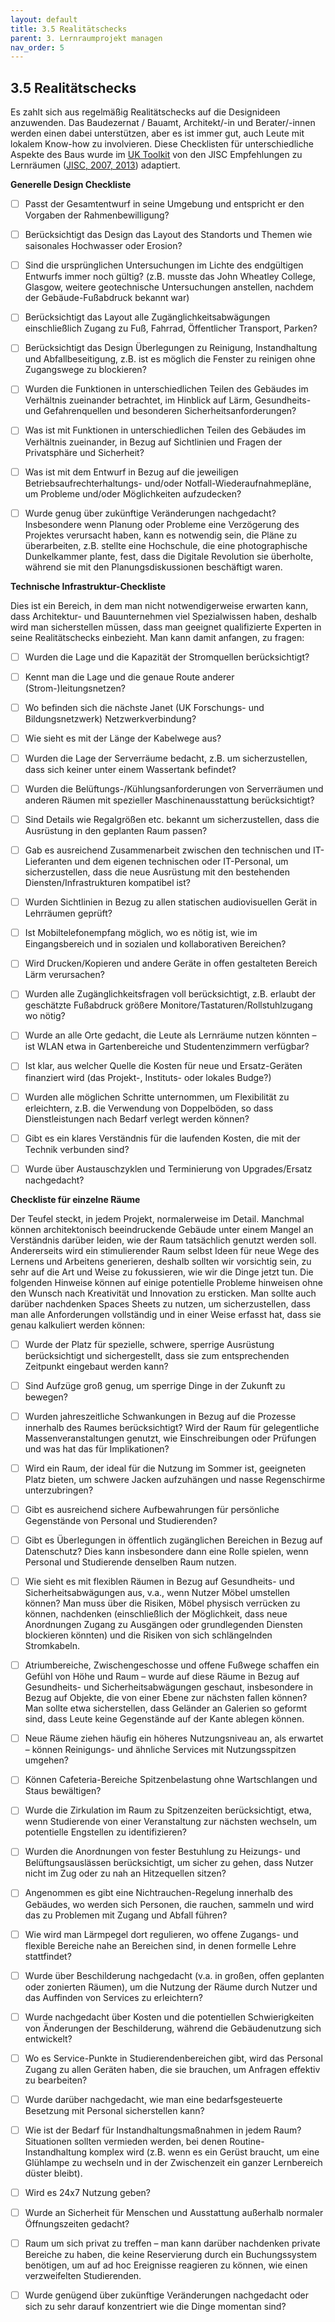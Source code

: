 ```yaml
---
layout: default
title: 3.5 Realitätschecks
parent: 3. Lernraumprojekt managen
nav_order: 5
---
```


## 3.5 Realitätschecks
Es zahlt sich aus regelmäßig Realitätschecks auf die Designideen
anzuwenden. Das Baudezernat / Bauamt, Architekt/-in und Berater/-innen werden einen
dabei unterstützen, aber es ist immer gut, auch Leute mit lokalem
Know-how zu involvieren. Diese Checklisten für unterschiedliche Aspekte
des Baus wurde im [UK Toolkit](../11_Referenzen.md) von den JISC Empfehlungen zu Lernräumen ([JISC, 2007, 2013](../11_Referenzen.md)) adaptiert.

**Generelle Design Checkliste**

- [ ]   Passt der Gesamtentwurf in seine Umgebung und entspricht er den
    Vorgaben der Rahmenbewilligung?

- [ ]   Berücksichtigt das Design das Layout des Standorts und Themen wie
    saisonales Hochwasser oder Erosion?

- [ ]   Sind die ursprünglichen Untersuchungen im Lichte des endgültigen
    Entwurfs immer noch gültig? (z.B. musste das John Wheatley College,
    Glasgow, weitere geotechnische Untersuchungen anstellen, nachdem der
    Gebäude-Fußabdruck bekannt war)

- [ ]  Berücksichtigt das Layout alle Zugänglichkeitsabwägungen
    einschließlich Zugang zu Fuß, Fahrrad, Öffentlicher Transport, Parken?

- [ ]  Berücksichtigt das Design Überlegungen zu Reinigung, Instandhaltung
    und Abfallbeseitigung, z.B. ist es möglich die Fenster zu reinigen
    ohne Zugangswege zu blockieren?

- [ ]  Wurden die Funktionen in unterschiedlichen Teilen des Gebäudes im
    Verhältnis zueinander betrachtet, im Hinblick auf Lärm, Gesundheits-
    und Gefahrenquellen und besonderen Sicherheitsanforderungen?

- [ ]  Was ist mit Funktionen in unterschiedlichen Teilen des Gebäudes im
    Verhältnis zueinander, in Bezug auf Sichtlinien und Fragen der
    Privatsphäre und Sicherheit?

- [ ]  Was ist mit dem Entwurf in Bezug auf die jeweiligen
    Betriebsaufrechterhaltungs- und/oder Notfall-Wiederaufnahmepläne, um
    Probleme und/oder Möglichkeiten aufzudecken?

- [ ]  Wurde genug über zukünftige Veränderungen nachgedacht? Insbesondere
    wenn Planung oder Probleme eine Verzögerung des Projektes verursacht
    haben, kann es notwendig sein, die Pläne zu überarbeiten, z.B.
    stellte eine Hochschule, die eine photographische Dunkelkammer
    plante, fest, dass die Digitale Revolution sie überholte, während
    sie mit den Planungsdiskussionen beschäftigt waren.

**Technische Infrastruktur-Checkliste**

Dies ist ein Bereich, in dem man nicht notwendigerweise erwarten kann,
dass Architektur- und Bauunternehmen viel Spezialwissen haben, deshalb
wird man sicherstellen müssen, dass man geeignet qualifizierte Experten
in seine Realitätschecks einbezieht. Man kann damit anfangen, zu fragen:

- [ ]  Wurden die Lage und die Kapazität der Stromquellen berücksichtigt?

- [ ]  Kennt man die Lage und die genaue Route anderer
    (Strom-)leitungsnetzen?

- [ ]  Wo befinden sich die nächste Janet (UK Forschungs- und
    Bildungsnetzwerk) Netzwerkverbindung?

- [ ]  Wie sieht es mit der Länge der Kabelwege aus?

- [ ]  Wurden die Lage der Serverräume bedacht, z.B. um sicherzustellen,
    dass sich keiner unter einem Wassertank befindet?

- [ ]  Wurden die Belüftungs-/Kühlungsanforderungen von Serverräumen und
    anderen Räumen mit spezieller Maschinenausstattung berücksichtigt?

- [ ]  Sind Details wie Regalgrößen etc. bekannt um sicherzustellen, dass
    die Ausrüstung in den geplanten Raum passen?

- [ ]  Gab es ausreichend Zusammenarbeit zwischen den technischen und
    IT-Lieferanten und dem eigenen technischen oder IT-Personal, um
    sicherzustellen, dass die neue Ausrüstung mit den bestehenden
    Diensten/Infrastrukturen kompatibel ist?

- [ ]  Wurden Sichtlinien in Bezug zu allen statischen audiovisuellen Gerät
    in Lehrräumen geprüft?

- [ ]  Ist Mobiltelefonempfang möglich, wo es nötig ist, wie im
    Eingangsbereich und in sozialen und kollaborativen Bereichen?

- [ ]  Wird Drucken/Kopieren und andere Geräte in offen gestalteten Bereich
    Lärm verursachen?

- [ ]  Wurden alle Zugänglichkeitsfragen voll berücksichtigt, z.B. erlaubt
    der geschätzte Fußabdruck größere
    Monitore/Tastaturen/Rollstuhlzugang wo nötig?

- [ ]  Wurde an alle Orte gedacht, die Leute als Lernräume nutzen könnten –
    ist WLAN etwa in Gartenbereiche und Studentenzimmern verfügbar?

- [ ]  Ist klar, aus welcher Quelle die Kosten für neue und Ersatz-Geräten
    finanziert wird (das Projekt-, Instituts- oder lokales Budge?)

- [ ]  Wurden alle möglichen Schritte unternommen, um Flexibilität zu
    erleichtern, z.B. die Verwendung von Doppelböden, so dass
    Dienstleistungen nach Bedarf verlegt werden können?

- [ ]  Gibt es ein klares Verständnis für die laufenden Kosten, die mit der
    Technik verbunden sind?

- [ ]  Wurde über Austauschzyklen und Terminierung von Upgrades/Ersatz
    nachgedacht?

**Checkliste für einzelne Räume**

Der Teufel steckt, in jedem Projekt, normalerweise im Detail. Manchmal
können architektonisch beeindruckende Gebäude unter einem Mangel an
Verständnis darüber leiden, wie der Raum tatsächlich genutzt werden
soll. Andererseits wird ein stimulierender Raum selbst Ideen für neue
Wege des Lernens und Arbeitens generieren, deshalb sollten wir
vorsichtig sein, zu sehr auf die Art und Weise zu fokussieren, wie wir
die Dinge jetzt tun. Die folgenden Hinweise können auf einige
potentielle Probleme hinweisen ohne den Wunsch nach Kreativität und
Innovation zu ersticken. Man sollte auch darüber nachdenken Spaces
Sheets zu nutzen, um sicherzustellen, dass man alle Anforderungen
vollständig und in einer Weise erfasst hat, dass sie genau kalkuliert
werden können:

- [ ]  Wurde der Platz für spezielle, schwere, sperrige Ausrüstung
    berücksichtigt und sichergestellt, dass sie zum entsprechenden
    Zeitpunkt eingebaut werden kann?

- [ ]  Sind Aufzüge groß genug, um sperrige Dinge in der Zukunft zu
    bewegen?

- [ ]  Wurden jahreszeitliche Schwankungen in Bezug auf die Prozesse
    innerhalb des Raumes berücksichtigt? Wird der Raum für gelegentliche
    Massenveranstaltungen genutzt, wie Einschreibungen oder Prüfungen
    und was hat das für Implikationen?

- [ ]  Wird ein Raum, der ideal für die Nutzung im Sommer ist, geeigneten
    Platz bieten, um schwere Jacken aufzuhängen und nasse Regenschirme
    unterzubringen?

- [ ]  Gibt es ausreichend sichere Aufbewahrungen für persönliche
    Gegenstände von Personal und Studierenden?

- [ ]  Gibt es Überlegungen in öffentlich zugänglichen Bereichen in Bezug
    auf Datenschutz? Dies kann insbesondere dann eine Rolle spielen,
    wenn Personal und Studierende denselben Raum nutzen.

- [ ]  Wie sieht es mit flexiblen Räumen in Bezug auf Gesundheits- und
    Sicherheitsabwägungen aus, v.a., wenn Nutzer Möbel umstellen können?
    Man muss über die Risiken, Möbel physisch verrücken zu können,
    nachdenken (einschließlich der Möglichkeit, dass neue Anordnungen
    Zugang zu Ausgängen oder grundlegenden Diensten blockieren könnten)
    und die Risiken von sich schlängelnden Stromkabeln.

- [ ]  Atriumbereiche, Zwischengeschosse und offene Fußwege schaffen ein
    Gefühl von Höhe und Raum – wurde auf diese Räume in Bezug auf
    Gesundheits- und Sicherheitsabwägungen geschaut, insbesondere in
    Bezug auf Objekte, die von einer Ebene zur nächsten fallen können?
    Man sollte etwa sicherstellen, dass Geländer an Galerien so geformt
    sind, dass Leute keine Gegenstände auf der Kante ablegen können.

- [ ]  Neue Räume ziehen häufig ein höheres Nutzungsniveau an, als erwartet
    – können Reinigungs- und ähnliche Services mit Nutzungsspitzen
    umgehen?

- [ ]  Können Cafeteria-Bereiche Spitzenbelastung ohne Wartschlangen und
    Staus bewältigen?

- [ ]  Wurde die Zirkulation im Raum zu Spitzenzeiten berücksichtigt, etwa,
    wenn Studierende von einer Veranstaltung zur nächsten wechseln, um
    potentielle Engstellen zu identifizieren?

- [ ]  Wurden die Anordnungen von fester Bestuhlung zu Heizungs- und
    Belüftungsauslässen berücksichtigt, um sicher zu gehen, dass Nutzer
    nicht im Zug oder zu nah an Hitzequellen sitzen?

- [ ]  Angenommen es gibt eine Nichtrauchen-Regelung innerhalb des
    Gebäudes, wo werden sich Personen, die rauchen, sammeln und wird das zu Problemen
    mit Zugang und Abfall führen?

- [ ]  Wie wird man Lärmpegel dort regulieren, wo offene Zugangs- und
    flexible Bereiche nahe an Bereichen sind, in denen formelle Lehre
    stattfindet?

- [ ]  Wurde über Beschilderung nachgedacht (v.a. in großen, offen
    geplanten oder zonierten Räumen), um die Nutzung der Räume durch
    Nutzer und das Auffinden von Services zu erleichtern?

- [ ]  Wurde nachgedacht über Kosten und die potentiellen Schwierigkeiten
    von Änderungen der Beschilderung, während die Gebäudenutzung sich
    entwickelt?

- [ ]  Wo es Service-Punkte in Studierendenbereichen gibt, wird das
    Personal Zugang zu allen Geräten haben, die sie brauchen, um
    Anfragen effektiv zu bearbeiten?

- [ ]  Wurde darüber nachgedacht, wie man eine bedarfsgesteuerte Besetzung
    mit Personal sicherstellen kann?

- [ ]  Wie ist der Bedarf für Instandhaltungsmaßnahmen in jedem Raum?
    Situationen sollten vermieden werden, bei denen
    Routine-Instandhaltung komplex wird (z.B. wenn es ein Gerüst
    braucht, um eine Glühlampe zu wechseln und in der Zwischenzeit ein
    ganzer Lernbereich düster bleibt).

- [ ]  Wird es 24x7 Nutzung geben?

- [ ]  Wurde an Sicherheit für Menschen und Ausstattung außerhalb normaler
    Öffnungszeiten gedacht?

- [ ]  Raum um sich privat zu treffen – man kann darüber nachdenken private
    Bereiche zu haben, die keine Reservierung durch ein Buchungssystem
    benötigen, um auf ad hoc Ereignisse reagieren zu können, wie einen
    verzweifelten Studierenden.

- [ ]  Wurde genügend über zukünftige Veränderungen nachgedacht oder sich
    zu sehr darauf konzentriert wie die Dinge momentan sind?
